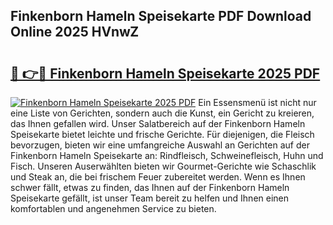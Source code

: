 ## Finkenborn Hameln Speisekarte PDF Download Online 2025 HVnwZ

# <h2><a href="http://gcct17.nevu.top/?p=Finkenborn+Hameln+Speisekarte">🔗 👉🔴 Finkenborn Hameln Speisekarte 2025 PDF</a></h2>

[![Finkenborn Hameln Speisekarte 2025 PDF](https://i.imgur.com/dBaPXMq.png)](http://gcct17.nevu.top/?p=Finkenborn+Hameln+Speisekarte)
Ein Essensmenü ist nicht nur eine Liste von Gerichten, sondern auch die Kunst, ein Gericht zu kreieren, das Ihnen gefallen wird. Unser Salatbereich auf der Finkenborn Hameln Speisekarte bietet leichte und frische Gerichte. Für diejenigen, die Fleisch bevorzugen, bieten wir eine umfangreiche Auswahl an Gerichten auf der Finkenborn Hameln Speisekarte an: Rindfleisch, Schweinefleisch, Huhn und Fisch. Unseren Auserwählten bieten wir Gourmet-Gerichte wie Schaschlik und Steak an, die bei frischem Feuer zubereitet werden. Wenn es Ihnen schwer fällt, etwas zu finden, das Ihnen auf der Finkenborn Hameln Speisekarte gefällt, ist unser Team bereit zu helfen und Ihnen einen komfortablen und angenehmen Service zu bieten.
